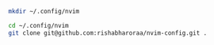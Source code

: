 ```bash
mkdir ~/.config/nvim
```

```bash
cd ~/.config/nvim
git clone git@github.com:rishabharoraa/nvim-config.git .
```

